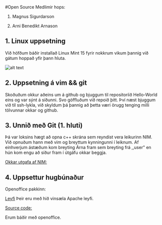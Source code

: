 #Open Source
Medlimir hops:

1. Magnus Sigurdarson

2. Arni Benedikt Arnason 

## 1. Linux uppsetning

Við höfðum báðir installað Linux Mint 15 fyrir nokkrum vikum þannig við gátum
hoppað yfir þann hluta. 

![alt text](http://www.linuxmint.com/pictures/screenshots/lisa/lisa_dark.png "Logo Title Text 1")


## 2. Uppsetning á vim && git

Skoðuðum okkur aðeins um á github og bjuggum til repositoríið Hello-World eins og var sýnt á síðunni. Svo göffluðum við repoið þitt. Því næst bjuggum við til ssh-lykla, við skyldum þá þannig að þetta væri örugg tenging milli tölvunnar okkar og github. 

## 3. Unnið með Git (1. hluti)

Þá var loksins hægt að opna c++ skrána sem reyndist vera leikurinn NIM. Við opnuðum hann með vim og breyttum kynningunni í leiknum. Af einhverjum ástæðum kom breyting Árna fram sem breyting frá ,,user" en hún kom engu að síður fram í útgáfu okkar beggja. 


[Okkar utgafa af NIM:](https://github.com/magnussig/INTOPrufa/blob/master/NIM.cpp)


## 4. Uppsettur hugbúnaður

Openoffice pakkinn:

[Leyfi](http://www.openoffice.org/license.html)
Þeir eru með hið vinsæla Apache leyfi.

[Source code:](http://www.openoffice.org/download/other.html#source)

Erum báðir með openoffice.
